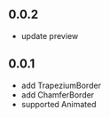 ## 0.0.2

* update preview

## 0.0.1

* add TrapeziumBorder
* add ChamferBorder
* supported Animated
